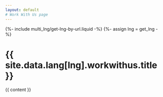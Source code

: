 ```yaml
---
layout: default
# Work With Us page
---
```

{%- include multi_lng/get-lng-by-url.liquid -%}
{%- assign lng = get_lng -%}
<link href="{{ site.baseurl }}/assets/css/separated_css/workwithus.css" rel="stylesheet">
<div class="links-heading-container">
  <div class="containertitle">
    <h1 id="titleAux">{{ site.data.lang[lng].workwithus.title }}</h1>
  </div>
  <div class="row">
    <div class="col-md-12">
      <div class="about-msg markdown-style padding-container">
        {{ content }}
      </div>
    </div>
  </div>
</div>